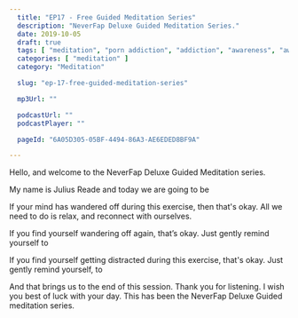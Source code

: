 ```yaml
---
  title: "EP17 - Free Guided Meditation Series"
  description: "NeverFap Deluxe Guided Meditation Series."
  date: 2019-10-05
  draft: true
  tags: [ "meditation", "porn addiction", "addiction", "awareness", "awareness exercises", "perspective", "nofap", "neverfap", "neverfap deluxe" ]
  categories: [ "meditation" ]
  category: "Meditation"

  slug: "ep-17-free-guided-meditation-series"

  mp3Url: ""

  podcastUrl: ""
  podcastPlayer: ""

  pageId: "6A05D305-05BF-4494-86A3-AE6EDED8BF9A"

---
```


<!-- focus/attention/consciousness -->

Hello, and welcome to the NeverFap Deluxe Guided Meditation series.

My name is Julius Reade and today we are going to be


If your mind has wandered off during this exercise, then that's okay. All we need to do is relax, and reconnect with ourselves.


If you find yourself wandering off again, that’s okay. Just gently remind yourself to


If you find yourself getting distracted during this exercise, that's okay. Just gently remind yourself, to


And that brings us to the end of this session. Thank you for listening. I wish you best of luck with your day. This has been the NeverFap Deluxe Guided meditation series.
